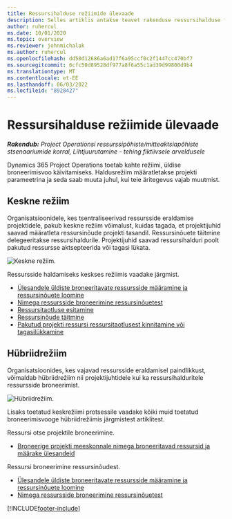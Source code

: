 ```yaml
---
title: Ressursihalduse režiimide ülevaade
description: Selles artiklis antakse teavet rakenduse ressursihalduse funktsioonide kohta Dynamics 365 Project Operations.
author: ruhercul
ms.date: 10/01/2020
ms.topic: overview
ms.reviewer: johnmichalak
ms.author: ruhercul
ms.openlocfilehash: dd50d12686a6ad17f6a95ccf0c2f1447cc470bf7
ms.sourcegitcommit: 6cfc50d89528df977a8f6a55c1ad39d99800d9b4
ms.translationtype: MT
ms.contentlocale: et-EE
ms.lasthandoff: 06/03/2022
ms.locfileid: "8928427"
---
```

# <a name="resource-management-modes-overview"></a>Ressursihalduse režiimide ülevaade

_**Rakendub:** Project Operationsi ressurssipõhiste/mitteaktsiapõhiste stsenaariumide korral,  Lihtjuurutamine - tehing fiktiivsele arveldusele_


Dynamics 365 Project Operations toetab kahte režiimi, üldise broneerimisvoo käivitamiseks. Haldusrežiim määratletakse projekti parameetrina ja seda saab muuta juhul, kui teie äritegevus vajab muutmist.    

## <a name="central-mode"></a>Keskne režiim
Organisatsioonidele, kes tsentraliseerivad ressursside eraldamise projektidele, pakub keskne režiim võimalust, kuidas tagada, et projektijuhid saavad määratleta ressursinõude projekti tasandil. Ressursinõuete täitmine delegeeritakse ressursihaldurile. Projektijuhid saavad ressursihalduri poolt pakutud ressursse aktsepteerida või tagasi lükata.

![Keskne režiim.](./media/resource-management-central.png)

Ressursside haldamiseks keskses režiimis vaadake järgmist.

- [Ülesandele üldiste broneeritavate ressursside määramine ja ressursinõuete loomine](/dynamics365/project-service/assign-generic-bookable-resource)
- [Nimega ressursside broneerimine ressursinõuetest](/dynamics365/project-service/book-named-resource)
- [Ressursitaotluse esitamine](/dynamics365/project-service/submit-resource-request)
- [Ressursinõude täitmine](/dynamics365/project-service/resource-management-fulfill-requests)
- [Pakutud projekti ressursi ressursitaotlusest kinnitamine või tagasilükkamine](/dynamics365/project-service/accept-reject-proposed-resource)

## <a name="hybrid-mode"></a>Hübriidrežiim
Organisatsioonides, kes vajavad ressursside eraldamisel paindlikkust, võimaldab hübriidrežiim nii projektijuhtidele kui ka ressursihalduritele ressursside broneerimist.

![Hübriidrežiim.](./media/resource-management-hybrid.png)

Lisaks toetatud keskrežiimi protsessile vaadake kõiki muid toetatud broneerimisvooge hübriidrežiimis järgmistest artiklitest.

Ressursi otse projektile broneerimine.
- [Broneerige projekti meeskonnale nimega broneeritavad ressursid ja määrake ülesandeid](/dynamics365/project-service/assign-named-bookable-resource)

Ressursi broneerimine ressursinõudest.
- [Ülesandele üldiste broneeritavate ressursside määramine ja ressursinõuete loomine](/dynamics365/project-service/assign-generic-bookable-resource)
- [Nimega ressursside broneerimine ressursinõuetest](/dynamics365/project-service/book-named-resource)


[!INCLUDE[footer-include](../includes/footer-banner.md)]